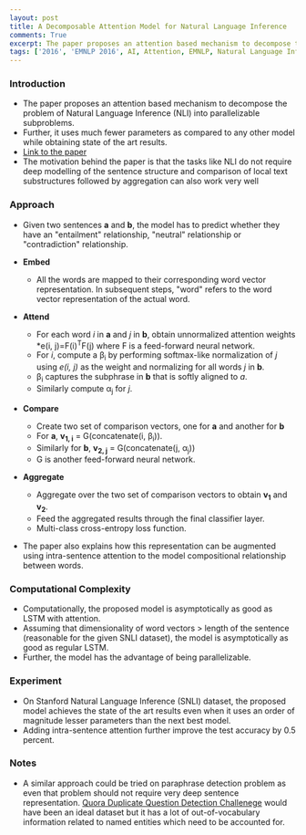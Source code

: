 ```yaml
---
layout: post
title: A Decomposable Attention Model for Natural Language Inference
comments: True
excerpt: The paper proposes an attention based mechanism to decompose the problem of Natural Language Inference (NLI) into parallelizable subproblems
tags: ['2016', 'EMNLP 2016', AI, Attention, EMNLP, Natural Language Inference, NLP, SOTA]
---
```


### Introduction

* The paper proposes an attention based mechanism to decompose the problem of Natural Language Inference (NLI) into parallelizable subproblems.
* Further, it uses much fewer parameters as compared to any other model while obtaining state of the art results.
* [Link to the paper](https://arxiv.org/abs/1606.01933)
* The motivation behind the paper is that the tasks like NLI do not require deep modelling of the sentence structure and comparison of local text substructures followed by aggregation can also work very well

### Approach

* Given two sentences **a** and **b**, the model has to predict whether they have an "entailment" relationship, "neutral" relationship or "contradiction" relationship.

* **Embed**
    * All the words are mapped to their corresponding word vector representation. In subsequent steps, "word" refers to the word vector representation of the actual word.

* **Attend**
    * For each word *i* in **a** and *j* in **b**, obtain unnormalized attention weights *e(i, j)=F(i)<sup>T</sup>F(j) where F is a feed-forward neural network.
    * For *i*, compute a &beta;<sub>i</sub> by performing softmax-like normalization of *j* using *e(i, j)* as the weight and normalizing for all words *j* in **b**.
    * &beta;<sub>i</sub> captures the subphrase in **b** that is softly aligned to *a*.
    * Similarly compute &alpha;<sub>j</sub> for *j*.

* **Compare**
    * Create two set of comparison vectors, one for **a** and another for **b**
    * For **a**, **v<sub>1, i</sub>** = G(concatenate(i, &beta;<sub>i</sub>)).
    * Similarly for **b**, **v<sub>2, j</sub>** = G(concatenate(j, &alpha;<sub>j</sub>))
    * G is another feed-forward neural network.

* **Aggregate**
    * Aggregate over the two set of comparison vectors to obtain **v<sub>1</sub>** and **v<sub>2</sub>**.
    * Feed the aggregated results through the final classifier layer.
    * Multi-class cross-entropy loss function.

* The paper also explains how this representation can be augmented using intra-sentence attention to the model compositional relationship between words.

### Computational Complexity

* Computationally, the proposed model is asymptotically as good as LSTM with attention. 
* Assuming that dimensionality of word vectors > length of the sentence (reasonable for the given SNLI dataset), the model is asymptotically as good as regular LSTM.
* Further, the model has the advantage of being parallelizable.

### Experiment

* On Stanford Natural Language Inference (SNLI) dataset, the proposed model achieves the state of the art results even when it uses an order of magnitude lesser parameters than the next best model.
* Adding intra-sentence attention further improve the test accuracy by 0.5 percent.

### Notes

* A similar approach could be tried on paraphrase detection problem as even that problem should not require very deep sentence representation. [Quora Duplicate Question Detection Challenege](https://data.quora.com/First-Quora-Dataset-Release-Question-Pairs)  would have been an ideal dataset but it has a lot of out-of-vocabulary information related to named entities which need to be accounted for.